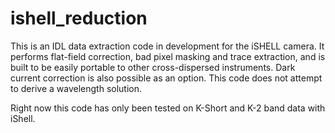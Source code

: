 # ishell_reduction

This is an IDL data extraction code in development for the iSHELL camera. It performs flat-field correction, bad pixel masking and trace extraction, and is built to be easily portable to other cross-dispersed instruments. Dark current correction is also possible as an option. This code does not attempt to derive a wavelength solution.

Right now this code has only been tested on K-Short and K-2 band data with iShell.
